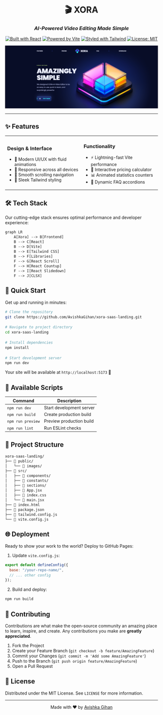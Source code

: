 <div align="center">

# 🎬 XORA

### _AI-Powered Video Editing Made Simple_

[![Built with React](https://img.shields.io/badge/Built%20with-React-61DAFB?style=flat-square&logo=react)](https://reactjs.org/)
[![Powered by Vite](https://img.shields.io/badge/Powered%20by-Vite-646CFF?style=flat-square&logo=vite)](https://vitejs.dev/)
[![Styled with Tailwind](https://img.shields.io/badge/Styled%20with-Tailwind-38B2AC?style=flat-square&logo=tailwind-css)](https://tailwindcss.com/)
[![License: MIT](https://img.shields.io/badge/License-MIT-yellow.svg?style=flat-square)](https://opensource.org/licenses/MIT)

<!-- Add a screenshot of your landing page below. Replace the placeholder text and URL with your actual image -->

[//]: # "Remember to add your landing page screenshot"

<img src="public/images/landing-page.png" alt="Xora Landing Page" width="800px">

</div>

---

## ✨ Features

<table>
<tr>
<td width="50%">

### Design & Interface

- 🎨 Modern UI/UX with fluid animations
- 📱 Responsive across all devices
- 🎯 Smooth scrolling navigation
- 💅 Sleek Tailwind styling

</td>
<td width="50%">

### Functionality

- ⚡ Lightning-fast Vite performance
- 🔄 Interactive pricing calculator
- 📊 Animated statistics counters
- 📝 Dynamic FAQ accordions

</td>
</tr>
</table>

## 🛠️ Tech Stack

Our cutting-edge stack ensures optimal performance and developer experience:

```mermaid
graph LR
    A[Xora] --> B[Frontend]
    B --> C[React]
    B --> D[Vite]
    B --> E[Tailwind CSS]
    B --> F[Libraries]
    F --> G[React Scroll]
    F --> H[React Countup]
    F --> I[React Slidedown]
    F --> J[CLSX]
```

## 🚀 Quick Start

Get up and running in minutes:

```bash
# Clone the repository
git clone https://github.com/AvishkaGihan/xora-saas-landing.git

# Navigate to project directory
cd xora-saas-landing

# Install dependencies
npm install

# Start development server
npm run dev
```

Your site will be available at `http://localhost:5173` 🎉

## 📜 Available Scripts

| Command           | Description              |
| ----------------- | ------------------------ |
| `npm run dev`     | Start development server |
| `npm run build`   | Create production build  |
| `npm run preview` | Preview production build |
| `npm run lint`    | Run ESLint checks        |

## 📁 Project Structure

```
xora-saas-landing/
├── 📂 public/
│   └── 📂 images/
├── 📂 src/
│   ├── 📂 components/
│   ├── 📂 constants/
│   ├── 📂 sections/
│   ├── 📄 App.jsx
│   ├── 📄 index.css
│   └── 📄 main.jsx
├── 📄 index.html
├── 📄 package.json
├── 📄 tailwind.config.js
└── 📄 vite.config.js
```

## 🌐 Deployment

Ready to show your work to the world? Deploy to GitHub Pages:

1. Update `vite.config.js`:

```js
export default defineConfig({
  base: "/your-repo-name/",
  // ... other config
});
```

2. Build and deploy:

```bash
npm run build
```

## 🤝 Contributing

Contributions are what make the open-source community an amazing place to learn, inspire, and create. Any contributions you make are **greatly appreciated**.

1. Fork the Project
2. Create your Feature Branch (`git checkout -b feature/AmazingFeature`)
3. Commit your Changes (`git commit -m 'Add some AmazingFeature'`)
4. Push to the Branch (`git push origin feature/AmazingFeature`)
5. Open a Pull Request

## 📝 License

Distributed under the MIT License. See `LICENSE` for more information.

---

<div align="center">

Made with ❤️ by [Avishka Gihan](https://github.com/AvishkaGihan)

</div>
